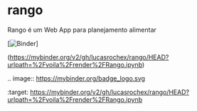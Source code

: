 # rango
Rango é um Web App para planejamento alimentar

[![Binder](https://mybinder.org/badge_logo.svg)]

(https://mybinder.org/v2/gh/lucasrochex/rango/HEAD?urlpath=%2Fvoila%2Frender%2FRango.ipynb)


.. image:: https://mybinder.org/badge_logo.svg


:target: https://mybinder.org/v2/gh/lucasrochex/rango/HEAD?urlpath=%2Fvoila%2Frender%2FRango.ipynb

